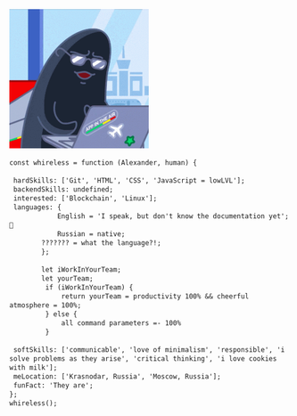 <img src="https://github.com/Whireless/Whireless/blob/main/tenor.gif" width=250px height=250px>

    const whireless = function (Alexander, human) {

     hardSkills: ['Git', 'HTML', 'CSS', 'JavaScript = lowLVL'];
	 backendSkills: undefined;
	 interested: ['Blockchain', 'Linux'];
	 languages: {
	            English = 'I speak, but don't know the documentation yet';  👀
	            Russian = native;
		    ??????? = what the language?!;
			};
				 
		    let iWorkInYourTeam;
		    let yourTeam;
			 if (iWorkInYourTeam) {
			     return yourTeam = productivity 100% && cheerful atmosphere = 100%;
			 } else {
			     all command parameters =- 100%
			 }
			
	 softSkills: ['communicable', 'love of minimalism', 'responsible', 'i solve problems as they arise', 'critical thinking', 'i love cookies with milk'];
	 meLocation: ['Krasnodar, Russia', 'Moscow, Russia'];
	 funFact: 'They are';
    };
	whireless();
		

<!---
Whireless/Whireless is a ✨ special ✨ repository because its `README.md` (this file) appears on your GitHub profile.
You can click the Preview link to take a look at your changes. 👋 👀 🌱 💞️ 📫 🐳

I want to cooperate with an interesting company, develop advanced Internet products for people

✔ Организованность
✔ Умение работать в команде
✔ Пунктуальность
✔ Креативность
✔ Гибкость
✔ Дружелюбность
✔ Лидерские качества
✔ Умение решать сложные задачи 

const anmol = {
    pronouns: "He" | "Him",
    code: ["Javascript", "Python", "Java", "Swift", "PHP"],
    askMeAbout: ["web dev", "tech", "app dev", "photography"],
    technologies: {
        backEnd: {
            js: ["Node", "Fastify", "Express", "SuiteScript"],
        },
        mobileApp: {
            native: ["Android Development", "IOS Development"]
        },
        devOps: ["AWS", "Docker🐳", "Route53", "Nginx"],
        databases: ["mongo", "MySql", "sqlite"],
        misc: ["Firebase", "Socket.IO", "selenium", "open-cv", "php", "SuiteApp"]
    },
    architecture: ["Serverless Architecture", "Progressive web applications", "Single page applications"],
    currentFocus: "Ios Mobile App Development",
    funFact: "There are two ways to write error-free programs; only the third one works"
};
--->
